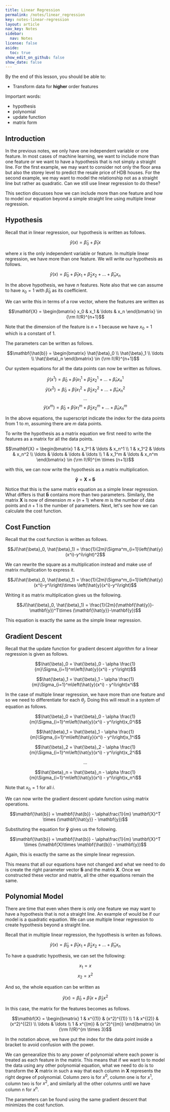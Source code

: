 ```yaml
---
title: Linear Regression
permalink: /notes/linear_regression
key: notes-linear-regression
layout: article
nav_key: Notes
sidebar:
  nav: Notes
license: false
aside:
  toc: true
show_edit_on_github: false
show_date: false
---
```


By the end of this lesson, you should be able to:
- Transform data for **higher** order features

Important words:
- hypothesis
- polynomial
- update function
- matrix form

## Introduction

In the previous notes, we only have one independent variable or one feature. In most cases of machine learning, we want to include more than one feature or we want to have a hypothesis that is not simply a straight line. For the first example, we may want to consider not only the floor area but also the storey level to predict the resale price of HDB houses. For the second example, we may want to model the relationship not as a straight line but rather as quadratic. Can we still use linear regression to do these?

This section discusses how we can include more than one feature and how to model our equation beyond a simple straight line using multiple linear regression.

## Hypothesis

Recall that in linear regression, our hypothesis is written as follows.

$$\hat{y}(x) = \hat{\beta}_0 + \hat{\beta}_1 x$$

where $x$ is the only independent variable or feature. In multiple linear regression, we have more than one feature. We will write our hypothesis as follows.

$$\hat{y}(x) = \hat{\beta}_0 + \hat{\beta}_1 x_1 + \hat{\beta}_2 x_2 + \ldots + \hat{\beta}_n x_n$$

In the above hypothesis, we have $n$ features. Note also that we can assume to have $x_0 = 1$ with $\hat{\beta}_0$ as its coefficient.

We can write this in terms of a row vector, where the features are written as

$$\mathbf{X} = \begin{bmatrix}
x_0 & x_1 & \ldots & x_n
\end{bmatrix} \in {\rm I\!R}^{n+1}$$

Note that the dimension of the feature is $n+1$ because we have $x_0 = 1$ which is a constant of 1. 

The parameters can be written as follows.

$$\mathbf{\hat{b}} = \begin{bmatrix}
\hat{\beta}_0 \\
\hat{\beta}_1 \\
\ldots \\
\hat{\beta}_n
\end{bmatrix} \in {\rm I\!R}^{n+1}$$

Our system equations for all the data points can now be written as follows.

$$\hat{y}(x^1) = \hat{\beta}_0 + \hat{\beta}_1 x_1^1 + \hat{\beta}_2 x_2^1 + \ldots + \hat{\beta}_n x_n^1$$
$$\hat{y}(x^2) = \hat{\beta}_0 + \hat{\beta}_1 x_1^2 + \hat{\beta}_2 x_2^2 + \ldots + \hat{\beta}_n x_n^2$$
$$\ldots$$
$$\hat{y}(x^m) = \hat{\beta}_0 + \hat{\beta}_1 x_1^m + \hat{\beta}_2 x_2^m + \ldots + \hat{\beta}_n x_n^m$$

In the above equations, the superscript indicate the index for the data points from 1 to $m$, assuming there are $m$ data points.

To write the hypothesis as a matrix equation we first need to write the features as a matrix for all the data points.

$$\mathbf{X} = \begin{bmatrix}
1 & x_1^1 & \ldots & x_n^1 \\
1 & x_1^2 & \ldots & x_n^2 \\
\ldots & \ldots & \ldots & \ldots \\
1 & x_1^m & \ldots & x_n^m
\end{bmatrix} \in {\rm I\!R}^{m \times (n+1)}$$

with this, we can now write the hypothesis as a matrix multiplication.

$$\mathbf{\hat{y}} = \mathbf{X} \times \mathbf{\hat{b}}$$

Notice that this is the same matrix equation as a simple linear regression. What differs is that $\mathbf{\hat{b}}$ contains more than two parameters. Similarly, the matrix $\mathbf{X}$ is now of dimension $m\times(n+1)$ where $m$ is the number of data points and $n+1$ is the number of parameters. Next, let's see how we can calculate the cost function.

## Cost Function

Recall that the cost function is written as follows.

$$J(\hat{\beta}_0, \hat{\beta}_1) = \frac{1}{2m}\Sigma^m_{i=1}\left(\hat{y}(x^i)-y^i\right)^2$$

We can rewrite the square as a multiplication instead and make use of matrix multplication to express it.

$$J(\hat{\beta}_0, \hat{\beta}_1) = \frac{1}{2m}\Sigma^m_{i=1}\left(\hat{y}(x^i)-y^i\right)\times \left(\hat{y}(x^i)-y^i\right)$$

Writing it as matrix multiplication gives us the following.

$$J(\hat{\beta}_0, \hat{\beta}_1) = \frac{1}{2m}(\mathbf{\hat{y}}-\mathbf{y})^T\times (\mathbf{\hat{y}}-\mathbf{y})$$

This equation is exactly the same as the simple linear regression. 

## Gradient Descent

Recall that the update function for gradient descent algorithm for a linear regression is given as follows.

$$\hat{\beta}_0 = \hat{\beta}_0 - \alpha \frac{1}{m}\Sigma_{i=1}^m\left(\hat{y}(x^i) - y^i\right)$$

$$\hat{\beta}_1 = \hat{\beta}_1 - \alpha \frac{1}{m}\Sigma_{i=1}^m\left(\hat{y}(x^i) - y^i\right)x^i$$

In the case of multiple linear regression, we have more than one feature and so we need to differentiate for each $\theta_j$. Doing this will result in a system of equation as follows.

$$\hat{\beta}_0 = \hat{\beta}_0 - \alpha \frac{1}{m}\Sigma_{i=1}^m\left(\hat{y}(x^i) - y^i\right)x_0^i$$

$$\hat{\beta}_1 = \hat{\beta}_1 - \alpha \frac{1}{m}\Sigma_{i=1}^m\left(\hat{y}(x^i) - y^i\right)x_1^i$$

$$\hat{\beta}_2 = \hat{\beta}_2 - \alpha \frac{1}{m}\Sigma_{i=1}^m\left(\hat{y}(x^i) - y^i\right)x_2^i$$

$$\ldots$$

$$\hat{\beta}_n = \hat{\beta}_n - \alpha \frac{1}{m}\Sigma_{i=1}^m\left(\hat{y}(x^i) - y^i\right)x_n^i$$

Note that $x_0 = 1$ for all $i$.

We can now write the gradient descent update function using matrix operations.

$$\mathbf{\hat{b}} = \mathbf{\hat{b}} - \alpha\frac{1}{m} \mathbf{X}^T \times (\mathbf{\hat{y}} - \mathbf{y})$$

Substituting the equation for $\mathbf{\hat{y}}$ gives us the following.

$$\mathbf{\hat{b}} = \mathbf{\hat{b}} - \alpha\frac{1}{m} \mathbf{X}^T \times (\mathbf{X}\times \mathbf{\hat{b}} - \mathbf{y})$$

Again, this is exactly the same as the simple linear regression. 

This means that all our equations have not changed and what we need to do is create the right parameter vector $\mathbf{\hat{b}}$ and the matrix $\mathbf{X}$. Once we constructed these vector and matrix, all the other equations remain the same. 

## Polynomial Model

There are time that even when there is only one feature we may want to have a hypothesis that is not a straight line. An example of would be if our model is a quadratic equation. We can use multiple linear regression to create hypothesis beyond a straight line. 

Recall that in multiple linear regression, the hypothesis is writen as follows.

$$\hat{y}(x) = \hat{\beta}_0 + \hat{\beta}_1 x_1 + \hat{\beta}_2 x_2 + \ldots + \hat{\beta}_n x_n$$

To have a quadratic hypothesis, we can set the following:

$$x_1 = x$$
$$x_2 = x^2$$

And so, the whole equation can be written as

$$\hat{y}(x) = \hat{\beta}_0 + \hat{\beta}_1 x + \hat{\beta}_2 x^2 $$

In this case, the matrix for the features becomes as follows.


$$\mathbf{X} = \begin{bmatrix}
1 & x^{(1)} & (x^2)^{(1)} \\
1 & x^{(2)} & (x^2)^{(2)} \\
\ldots & \ldots  \\
1 & x^{(m)} & (x^2)^{(m)}
\end{bmatrix} \in {\rm I\!R}^{m \times 3}$$

In the notation above, we have put the index for the data point inside a bracket to avoid confusion with the power.

We can genearalize this to any power of polynomial where each power is treated as each feature in the matrix. This means that if we want to to model the data using any other polynomial equation, what we need to do is to transform the $\mathbf{X}$ matrix in such a way that each column in $\mathbf{X}$ represents the right degree of polynomial. Column zero is for $x^0$, column one is for $x^1$, column two is for $x^2$, and similarly all the other columns until we have column n for $x^n$.

The parameters can be found using the same gradient descent that minimizes the cost function.
